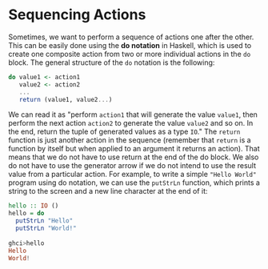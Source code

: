 # Sequencing Actions

Sometimes, we want to perform a sequence of actions one after the other. This can be easily done using the **do notation** in Haskell, which is used to create one composite action from two or more individual actions in the `do` block. The general structure of the `do` notation is the following:

```haskell
do value1 <- action1
   value2 <- action2
   ...
   return (value1, value2...)
```

We can read it as "perform `action1` that will generate the value `value1`, then perform the next action `action2` to generate the value `value2` and so on. In the end, return the tuple of generated values as a type `IO`." The `return` function is just another action in the sequence \(remember that `return` is a function by itself but when applied to an argument it returns an action\). That means that we do not have to use return at the end of the do block. We also do not have to use the generator arrow if we do not intend to use the result value from a particular action. For example, to write a simple `"Hello World"` program using do notation, we can use the `putStrLn` function, which prints a string to the screen and a new line character at the end of it:

```haskell
hello :: IO ()
hello = do
  putStrLn "Hello"
  putStrLn "World!"
  
ghci>hello
Hello
World!
```

